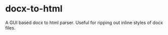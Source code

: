 # docx-to-html
A GUI based docx to html parser. Useful for ripping out inline styles of docx files.
